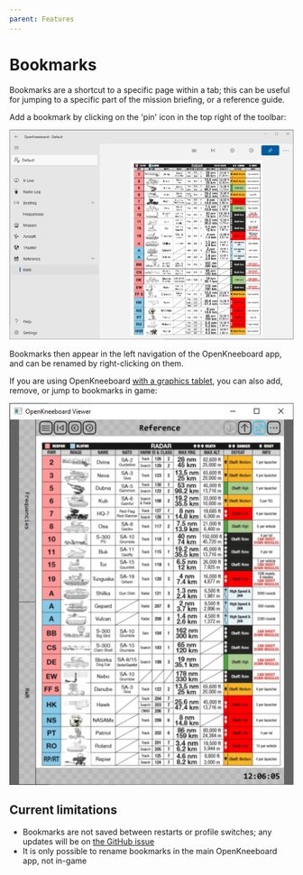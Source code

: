 ```yaml
---
parent: Features
---
```


# Bookmarks

Bookmarks are a shortcut to a specific page within a tab; this can be useful for jumping to a specific part of the mission briefing, or a reference guide.

Add a bookmark by clicking on the 'pin' icon in the top right of the toolbar:

![A bookmarked page in the OpenKneeboard app](../screenshots/bookmark-in-app.png)

Bookmarks then appear in the left navigation of the OpenKneeboard app, and can be renamed by right-clicking on them.

If you are using OpenKneeboard [with a graphics tablet](./graphics-tablets.md), you can also add, remove, or jump to bookmarks in game:

![A bookmarked page in the in-game view](../screenshots/bookmark-in-game.png)

## Current limitations

- Bookmarks are not saved between restarts or profile switches; any updates will be on [the GitHub issue](https://github.com/OpenKneeboard/OpenKneeboard/issues/253)
- It is only possible to rename bookmarks in the main OpenKneeboard app, not in-game